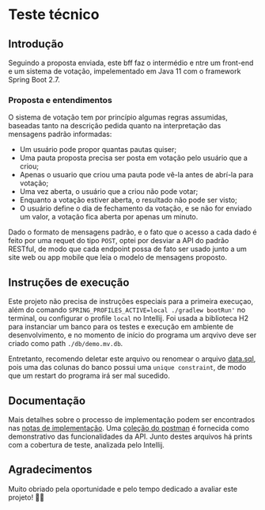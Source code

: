 # Teste técnico

## Introdução
Seguindo a proposta enviada, este bff faz o intermédio e ntre um front-end e
um sistema de votação, impelementado em Java 11 com o framework Spring Boot 2.7.

### Proposta e entendimentos
O sistema de votação tem por princípio algumas regras assumidas,
baseadas tanto na descrição pedida quanto na interpretação das mensagens padrão informadas:

- Um usuário pode propor quantas pautas quiser;
- Uma pauta proposta precisa ser posta em votação pelo usuário que a criou;
- Apenas o usuario que criou uma pauta pode vê-la antes de abrí-la para votação;
- Uma vez aberta, o usuário que a criou não pode votar;
- Enquanto a votação estiver aberta, o resultado não pode ser visto;
- O usuário define o dia de fechamento da votação, e se não for enviado um valor, 
  a votação fica aberta por apenas um minuto.

Dado o formato de mensagens padrão, e o fato que o acesso a cada dado é
feito por uma requet do tipo `POST`, optei por desviar a API do padrão RESTful,
de modo que cada endpoint possa de fato ser usado junto a um site web ou app mobile
que leia o modelo de mensagens proposto.

## Instruções de execução
Este projeto não precisa de instruções especiais para a primeira execuçao, além do comando 
`SPRING_PROFILES_ACTIVE=local ./gradlew bootRun'` no terminal, 
ou configurar o profile `local` no Intellij. Foi usada a biblioteca H2 para instanciar 
um banco para os testes e execução em ambiente de desenvolvimento, e no momento de 
início do programa um arqvivo deve ser criado como path `./db/demo.mv.db`.

Entretanto, recomendo deletar este arquivo ou renomear o arquivo [data.sql](./src/main/resources/data.sql),
pois uma das colunas do banco possui uma `unique constraint`, de modo que um restart do programa 
irá ser mal sucedido.

## Documentação
Mais detalhes sobre o processo de implementação 
podem ser encontrados nas [notas de implementação](./docs/notes.md).
Uma [coleção do postman](./docs/BoothApi.postman_collection.json) é fornecida 
como demonstrativo das funcionalidades da API. Junto destes arquivos há prints
com a cobertura de teste, analizada pelo Intellij.

## Agradecimentos
Muito obriado pela oportunidade e pelo tempo dedicado a avaliar este projeto!
:rocket::rocket:

